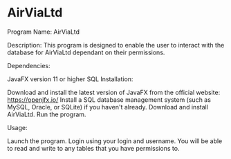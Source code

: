 # AirViaLtd

Program Name: AirViaLtd

Description:
This program is designed to enable the user to interact with the database for AirViaLtd dependant on their permissions.

Dependencies:

JavaFX version 11 or higher
SQL
Installation:

Download and install the latest version of JavaFX from the official website: https://openjfx.io/
Install a SQL database management system (such as MySQL, Oracle, or SQLite) if you haven't already.
Download and install AirViaLtd.
Run the program.

Usage: 

Launch the program.
Login using your login and username.
You will be able to read and write to any tables that you have permissions to.

